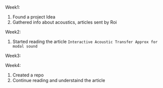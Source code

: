 Week1:
1) Found a project Idea
2) Gathered info about acoustics, articles sent by Roi

Week2:
1) Started reading the article `Interactive Acoustic Transfer Approx for modal sound`

Week3:


Week4:
1) Created a repo
2) Continue reading and understaind the article
